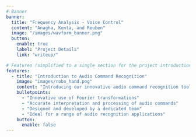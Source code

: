 ```yaml
---
# Banner
banner:
  title: "Frequency Analysis - Voice Control"
  content: "Anagha, Kenta, and Reuben"
  image: "/images/wavform_banner.png"
  button:
    enable: true
    label: "Project Details"
    link: "writeup/"

# Features (simplified to a single section for the project introduction)
features:
  - title: "Introduction to Audio Command Recognition"
    image: "images/robo_hand.png"
    content: "Introducing our innovative audio command recognition tool, leveraging Fourier transformations for accurate audio processing."
    bulletpoints:
      - "Innovative use of Fourier transformations"
      - "Accurate interpretation and processing of audio commands"
      - "Designed and developed by a dedicated team"
      - "Ideal for a range of audio recognition applications"
    button:
      enable: false
---
```

